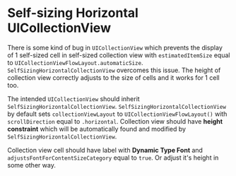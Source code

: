 # Self-sizing Horizontal UICollectionView

There is some kind of bug in `UICollectionView` which prevents the display of 1 self-sized cell in self-sized collection view with `estimatedItemSize` equal to `UICollectionViewFlowLayout.automaticSize`. `SelfSizingHorizontalCollectionView` overcomes this issue. The height of collection view correctly adjusts to the size of cells and it works for 1 cell too.

The intended `UICollectionView` should inherit `SelfSizingHorizontalCollectionView`. `SelfSizingHorizontalCollectionView` by default sets `collectionViewLayout` to `UICollectionViewFlowLayout()` with `scrollDirection` equal to `.horizontal`. Collection view should have **height constraint** which will be automatically found and modified by `SelfSizingHorizontalCollectionView`.

Collection view cell should have label with **Dynamic Type Font** and `adjustsFontForContentSizeCategory` equal to `true`. Or adjust it's height in some other way.
